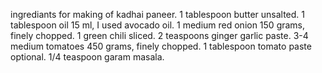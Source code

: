 ingrediants for making of kadhai paneer.
1 tablespoon butter unsalted.
1 tablespoon oil 15 ml, I used avocado oil.
1 medium red onion 150 grams, finely chopped.
1 green chili sliced. 
2 teaspoons ginger garlic paste.
3-4 medium tomatoes 450 grams, finely chopped.
1 tablespoon tomato paste optional.
1/4 teaspoon garam masala.